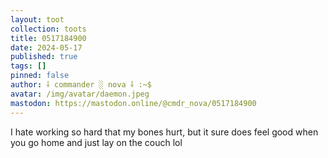 ```yaml
---
layout: toot
collection: toots
title: 0517184900
date: 2024-05-17
published: true
tags: []
pinned: false
author: ⸸ commander ░ nova ⸸ :~$
avatar: /img/avatar/daemon.jpeg
mastodon: https://mastodon.online/@cmdr_nova/0517184900
---
```


I hate working so hard that my bones hurt, but it sure does feel good when you go home and just lay on the couch lol

